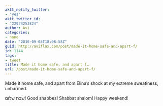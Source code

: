 ```yaml
---
aktt_notify_twitter:
- "yes"
aktt_twitter_id:
- "22924253824"
author: Avi
categories:
- none
date: "2010-09-03T18:08:58Z"
guid: http://aviflax.com/post/made-it-home-safe-and-apart-f/
id: 1144
tags:
- tweet
title: Made it home safe, and apart f…
url: /post/made-it-home-safe-and-apart-f/
---
```

Made it home safe, and apart from Elina&#8217;s shock at my extreme sweatiness, unharmed.

שבת שלום! Good shabbes! Shabbat shalom! Happy weekend!